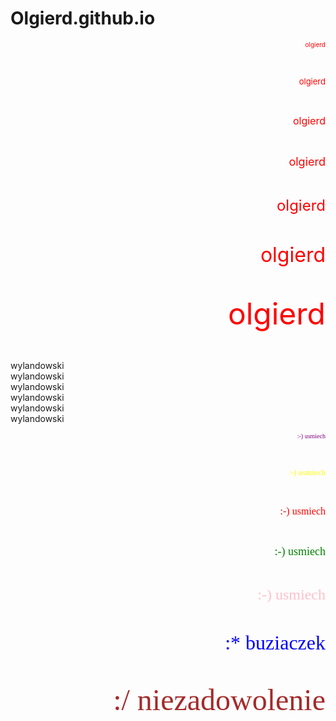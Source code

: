 # Olgierd.github.io
<DOCTYPE html>
  <html_lang-"pl-PL">
     <html>
      <head>
       <meta charset="utf-8">
           <title> wylandowski olgierd </title>
           </head>
          <body>
<p align="right"> <font color="red" size="1" face "arial"> olgierd </font> </p> <br>
<p align="right"> <font color="red" size="2" face "arial"> olgierd </font> </p> <br>
<p align="right"> <font color="red" size="3" face "arial"> olgierd </font> </p> <br>
<p align="right"> <font color="red" size="4" face "arial"> olgierd </font> </p> <br>
<p align="right"> <font color="red" size="5" face "arial"> olgierd </font> </p> <br>
<p align="right"> <font color="red" size="6" face "arial"> olgierd </font> </p> <br>
<p align="right"> <font color="red" size="7" face "arial"> olgierd </font> </p> <br>

            
<hl> wylandowski </hi><br>
<hl> wylandowski </h2><br>
<hl> wylandowski </h3><br>
<hl> wylandowski </h4><br>
<hl> wylandowski </h5><br>
<hl> wylandowski </h6><br>

<p align="right"> <font color="purple" size="1" face="calibri"> :-)     usmiech </font> </p> <br>
<p align="right"> <font color="yellow" size="2" face="calibri"> :-)     usmiech </font> </p> <br>
<p align="right"> <font color="red" size="3" face="calibri"> :-)     usmiech </font> </p> <br>
<p align="right"> <font color="green" size="4" face="calibri"> :-)     usmiech </font> </p> <br>
<p align="right"> <font color="pink" size="5" face="calibri"> :-)     usmiech </font> </p> <br>
<p align="right"> <font color="blue" size="6" face="calibri"> :*      buziaczek </font> </p> <br>
<p align="right"> <font color="brown" size="7" face="calibri"> :/      niezadowolenie </font> </p> <br>

